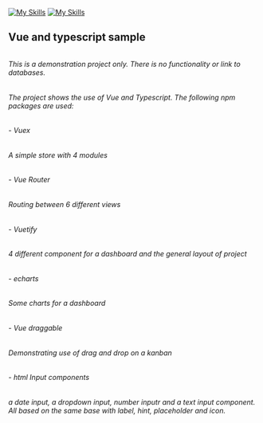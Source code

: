 [![My Skills](https://skills.thijs.gg/icons?i=vue)](https://skills.thijs.gg)
[![My Skills](https://skills.thijs.gg/icons?i=ts)](https://skills.thijs.gg)

## **Vue and typescript sample**
######
###### This is a demonstration project only. There is no functionality or link to databases.
###### 
###### The project shows the use of Vue and Typescript. The following npm packages are used:
###### 
######  - Vuex
######    A simple store with 4 modules
######
######  - Vue Router
######    Routing between 6 different views
######
######  - Vuetify
######    4 different component for a dashboard and the general layout of project
######
######  - echarts
######    Some charts for a dashboard
######
######  - Vue draggable
######    Demonstrating use of drag and drop on a kanban
######
######  - html Input components
######    a date input, a dropdown input, number inputr and a text input component. All based on the same base with label, hint, placeholder and icon.

